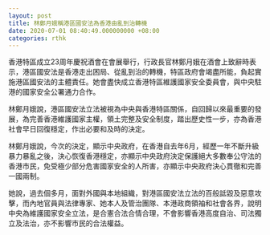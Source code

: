 ```yaml
---
layout: post
title: 林鄭月娥稱港區國安法為香港由亂到治轉機
date: 2020-07-01 08:40:49.000000000 +08:00
categories: rthk
---
```


香港特區成立23周年慶祝酒會在會展舉行，行政長官林鄭月娥在酒會上致辭時表示，港區國安法是香港走出困局、從亂到治的轉機，特區政府會竭盡所能，負起實施港區國安法的主體責任。她會盡快成立香港特區維護國家安全委員會，與中央駐港的國家安全公署通力合作。

林鄭月娥說，港區國安法立法被視為中央與香港特區關係，自回歸以來最重要的發展，為完善香港維護國家主權，領土完整及安全制度，踏出歷史性一步，亦為香港社會早日回復穩定，作出必要和及時的決定。

林鄭月娥說，今次的決定，顯示中央政府，在香港自去年6月，經歷一年不斷升級暴力暴亂之後，決心恢復香港穩定，亦顯示中央政府決定保護絕大多數奉公守法的香港市民，免受極少部分危害國家安全的人所害，亦顯示中央政府決心貫徹和完善一國兩制。
 
她說，過去個多月，面對外國與本地組織，對港區國安法立法的百般詆毀及惡意攻擊，而內地官員與法律專家、她本人及管治團隊、本港政商領袖和社會各界，說明中央為維護國家安全立法，是合憲合法合情合理，不會影響香港高度自治、司法獨立及法治，亦不影響市民的合法權益。
